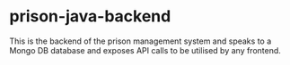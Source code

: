 # prison-java-backend

This is the backend of the prison management system and speaks to a Mongo DB database and exposes API calls to be utilised by any frontend.
